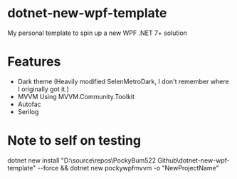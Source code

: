 # dotnet-new-wpf-template
My personal template to spin up a new WPF .NET 7+ solution

# Features
* Dark theme (Heavily modified SelenMetroDark, I don't remember where I originally got it.)
* MVVM Using MVVM.Community.Toolkit
* Autofac
* Serilog

# Note to self on testing

dotnet new install "D:\source\repos\PockyBum522 Github\dotnet-new-wpf-template" --force && dotnet new pockywpfmvvm -o "NewProjectName"